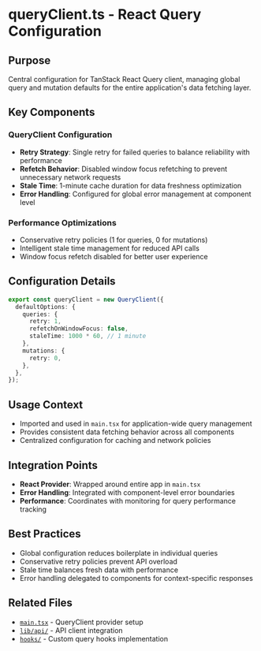 # queryClient.ts - React Query Configuration

## Purpose
Central configuration for TanStack React Query client, managing global query and mutation defaults for the entire application's data fetching layer.

## Key Components

### QueryClient Configuration
- **Retry Strategy**: Single retry for failed queries to balance reliability with performance
- **Refetch Behavior**: Disabled window focus refetching to prevent unnecessary network requests
- **Stale Time**: 1-minute cache duration for data freshness optimization
- **Error Handling**: Configured for global error management at component level

### Performance Optimizations
- Conservative retry policies (1 for queries, 0 for mutations)
- Intelligent stale time management for reduced API calls
- Window focus refetch disabled for better user experience

## Configuration Details

```typescript
export const queryClient = new QueryClient({
  defaultOptions: {
    queries: {
      retry: 1,
      refetchOnWindowFocus: false,
      staleTime: 1000 * 60, // 1 minute
    },
    mutations: {
      retry: 0,
    },
  },
});
```

## Usage Context
- Imported and used in `main.tsx` for application-wide query management
- Provides consistent data fetching behavior across all components
- Centralized configuration for caching and network policies

## Integration Points
- **React Provider**: Wrapped around entire app in `main.tsx`
- **Error Handling**: Integrated with component-level error boundaries
- **Performance**: Coordinates with monitoring for query performance tracking

## Best Practices
- Global configuration reduces boilerplate in individual queries
- Conservative retry policies prevent API overload
- Stale time balances fresh data with performance
- Error handling delegated to components for context-specific responses

## Related Files
- [`main.tsx`](../main.tsx.md) - QueryClient provider setup
- [`lib/api/`](api/base.ts.md) - API client integration
- [`hooks/`](../../hooks/) - Custom query hooks implementation
